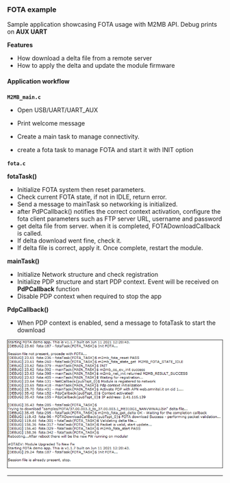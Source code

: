 
### FOTA example

Sample application showcasing FOTA usage with M2MB API. Debug prints on **AUX UART**


**Features**


- How download a delta file from a remote server
- How to apply the delta and update the module firmware


#### Application workflow

**`M2MB_main.c`**

- Open USB/UART/UART_AUX

- Print welcome message

- Create a main task to manage connectivity.
- create a fota task to manage FOTA and start it with INIT option


**`fota.c`**

**fotaTask()**

- Initialize FOTA system then reset parameters.
- Check current FOTA state, if not in IDLE, return error.
- Send a message to mainTask so networking is initialized.
- after PdPCallback() notifies the correct context activation, configure the fota client parameters such as FTP server URL, username and password
- get delta file from server. when it is completed, FOTADownloadCallback is called.
- If delta download went fine, check it.
- If delta file is correct, apply it. Once complete, restart the module.


**mainTask()**

- Initialize Network structure and check registration
- Initialize PDP structure and start PDP context. Event will be received on **PdPCallback** function
- Disable PDP context when required to stop the app

**PdpCallback()**

- When PDP context is enabled, send a message to fotaTask to start the download




![](../../pictures/samples/fota_bordered.png)

---------------------


